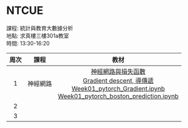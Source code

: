 # NTCUE

課程: 統計與教育大數據分析 <br>
地點: 求真樓三樓301a教室 <br>
時間: 13:30-16:20

|周次|課程|教材|
|:-:|:-:|:-:|
|1|神經網路|[神經網路與損失函數](https://github.com/TommyHuang821/NTCUE/blob/main/Week01%20%E7%A5%9E%E7%B6%93%E7%B6%B2%E8%B7%AF%E8%88%87%E6%90%8D%E5%A4%B1%E5%87%BD%E6%95%B8.pptx) <br>[Gradient descent, 導傳遞](https://github.com/TommyHuang821/NTCUE/blob/main/week01%20Gradient%20descent%2C%20%E5%B0%8E%E5%82%B3%E9%81%9E.pptx)<br>[Week01_pytorch_Gradient.ipynb](https://github.com/TommyHuang821/NTCUE/blob/main/Week01_pytorch_Gradient.ipynb)<br>[Week01_pytorch_boston_prediction.ipynb](https://github.com/TommyHuang821/NTCUE/blob/main/Week01_pytorch_boston_prediction.ipynb)|
|2|||
|3|||


